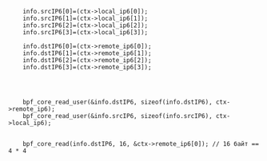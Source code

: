         info.srcIP6[0]=(ctx->local_ip6[0]);
        info.srcIP6[1]=(ctx->local_ip6[1]);
        info.srcIP6[2]=(ctx->local_ip6[2]);
        info.srcIP6[3]=(ctx->local_ip6[3]);

        info.dstIP6[0]=(ctx->remote_ip6[0]);
        info.dstIP6[1]=(ctx->remote_ip6[1]);
        info.dstIP6[2]=(ctx->remote_ip6[2]);
        info.dstIP6[3]=(ctx->remote_ip6[3]);

        


        bpf_core_read_user(&info.dstIP6, sizeof(info.dstIP6), ctx->remote_ip6);
        bpf_core_read_user(&info.srcIP6, sizeof(info.srcIP6), ctx->local_ip6);


        bpf_core_read(info.dstIP6, 16, &ctx->remote_ip6[0]); // 16 байт == 4 * 4









